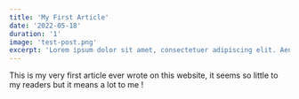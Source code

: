 ```yaml
---
title: 'My First Article'
date: '2022-05-18'
duration: '1'
image: 'test-post.png'
excerpt: 'Lorem ipsum dolor sit amet, consectetuer adipiscing elit. Aenean commodo ligula eget dolor. Aenean massa. Cum sociis natoque penatibus et magnis dis p'
---
```


This is my very first article ever wrote on this website, it seems so little to my readers but it means a lot to me !
